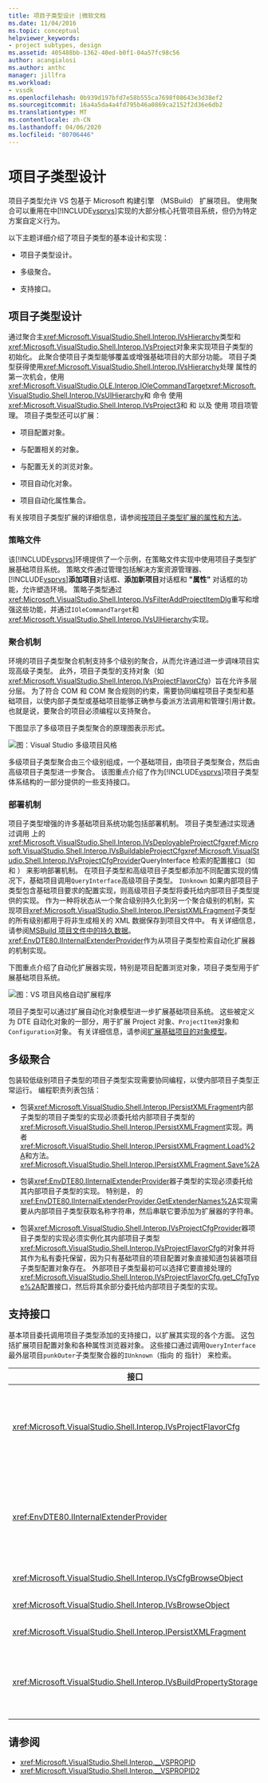 ```yaml
---
title: 项目子类型设计 |微软文档
ms.date: 11/04/2016
ms.topic: conceptual
helpviewer_keywords:
- project subtypes, design
ms.assetid: 405488bb-1362-40ed-b0f1-04a57fc98c56
author: acangialosi
ms.author: anthc
manager: jillfra
ms.workload:
- vssdk
ms.openlocfilehash: 0b939d197bfd7e58b555ca7698f08643e3d38ef2
ms.sourcegitcommit: 16a4a5da4a4fd795b46a0869ca2152f2d36e6db2
ms.translationtype: MT
ms.contentlocale: zh-CN
ms.lasthandoff: 04/06/2020
ms.locfileid: "80706446"
---
```

# <a name="project-subtypes-design"></a>项目子类型设计

项目子类型允许 VS 包基于 Microsoft 构建引擎 （MSBuild） 扩展项目。 使用聚合可以重用在中[!INCLUDE[vsprvs](../../code-quality/includes/vsprvs_md.md)]实现的大部分核心托管项目系统，但仍为特定方案自定义行为。

 以下主题详细介绍了项目子类型的基本设计和实现：

- 项目子类型设计。

- 多级聚合。

- 支持接口。

## <a name="project-subtype-design"></a>项目子类型设计

通过聚合主<xref:Microsoft.VisualStudio.Shell.Interop.IVsHierarchy>类型和<xref:Microsoft.VisualStudio.Shell.Interop.IVsProject>对象来实现项目子类型的初始化。 此聚合使项目子类型能够覆盖或增强基础项目的大部分功能。 项目子类型获得使用<xref:Microsoft.VisualStudio.Shell.Interop.IVsHierarchy>处理 属性的第一次机会，使用<xref:Microsoft.VisualStudio.OLE.Interop.IOleCommandTarget><xref:Microsoft.VisualStudio.Shell.Interop.IVsUIHierarchy>和 命令 使用<xref:Microsoft.VisualStudio.Shell.Interop.IVsProject3>和 和 以及 使用 项目项管理。 项目子类型还可以扩展：

- 项目配置对象。

- 与配置相关的对象。

- 与配置无关的浏览对象。

- 项目自动化对象。

- 项目自动化属性集合。

有关按项目子类型扩展的详细信息，请参阅[按项目子类型扩展的属性和方法](../../extensibility/internals/properties-and-methods-extended-by-project-subtypes.md)。

### <a name="policy-files"></a>策略文件

该[!INCLUDE[vsprvs](../../code-quality/includes/vsprvs_md.md)]环境提供了一个示例，在策略文件实现中使用项目子类型扩展基础项目系统。 策略文件通过管理包括解决方案资源管理器、[!INCLUDE[vsprvs](../../code-quality/includes/vsprvs_md.md)]**添加项目**对话框、**添加新项目**对话框和 **"属性"** 对话框的功能，允许塑造环境。 策略子类型通过<xref:Microsoft.VisualStudio.Shell.Interop.IVsFilterAddProjectItemDlg>重写和增强这些功能，并通过`IOleCommandTarget`和<xref:Microsoft.VisualStudio.Shell.Interop.IVsUIHierarchy>实现。

### <a name="aggregation-mechanism"></a>聚合机制

环境的项目子类型聚合机制支持多个级别的聚合，从而允许通过进一步调味项目实现高级子类型。 此外，项目子类型的支持对象（如<xref:Microsoft.VisualStudio.Shell.Interop.IVsProjectFlavorCfg>）旨在允许多层分层。 为了符合 COM 和 COM 聚合规则的约束，需要协同编程项目子类型和基础项目，以使内部子类型或基础项目能够正确参与委派方法调用和管理引用计数。 也就是说，要聚合的项目必须编程以支持聚合。

下图显示了多级项目子类型聚合的原理图表示形式。

![图：Visual Studio 多级项目风格](../../extensibility/internals/media/vs_multilevelprojectflavor.gif)

多级项目子类型聚合由三个级别组成，一个基础项目，由项目子类型聚合，然后由高级项目子类型进一步聚合。 该图重点介绍了作为[!INCLUDE[vsprvs](../../code-quality/includes/vsprvs_md.md)]项目子类型体系结构的一部分提供的一些支持接口。

### <a name="deployment-mechanisms"></a>部署机制

项目子类型增强的许多基础项目系统功能包括部署机制。 项目子类型通过实现通过调用 上的<xref:Microsoft.VisualStudio.Shell.Interop.IVsDeployableProjectCfg><xref:Microsoft.VisualStudio.Shell.Interop.IVsBuildableProjectCfg><xref:Microsoft.VisualStudio.Shell.Interop.IVsProjectCfgProvider>QueryInterface 检索的配置接口（如 和 ） 来影响部署机制。 在项目子类型和高级项目子类型都添加不同配置实现的情况下，基础项目调用`QueryInterface`高级项目子类型。 `IUnknown` 如果内部项目子类型包含基础项目要求的配置实现，则高级项目子类型将委托给内部项目子类型提供的实现。 作为一种将状态从一个聚合级别持久化到另一个聚合级别的机制，实现项目<xref:Microsoft.VisualStudio.Shell.Interop.IPersistXMLFragment>子类型的所有级别都用于将非生成相关的 XML 数据保存到项目文件中。 有关详细信息，请参阅[MSBuild 项目文件中的持久数据](../../extensibility/internals/persisting-data-in-the-msbuild-project-file.md)。 <xref:EnvDTE80.IInternalExtenderProvider>作为从项目子类型检索自动化扩展器的机制实现。

下图重点介绍了自动化扩展器实现，特别是项目配置浏览对象，项目子类型用于扩展基础项目系统。

![图：VS 项目风格自动扩展程序](../../extensibility/internals/media/vs_projectflavorautoextender.gif)

项目子类型可以通过扩展自动化对象模型进一步扩展基础项目系统。 这些被定义为 DTE 自动化对象的一部分，用于扩展 Project 对象、`ProjectItem`对象和`Configuration`对象。 有关详细信息，请参阅[扩展基础项目的对象模型](../../extensibility/internals/extending-the-object-model-of-the-base-project.md)。

## <a name="multi-level-aggregation"></a>多级聚合

包装较低级别项目子类型的项目子类型实现需要协同编程，以使内部项目子类型正常运行。 编程职责列表包括：

- 包装<xref:Microsoft.VisualStudio.Shell.Interop.IPersistXMLFragment>内部子类型的项目子类型的实现必须委托给内部项目子类型的<xref:Microsoft.VisualStudio.Shell.Interop.IPersistXMLFragment>实现。两者<xref:Microsoft.VisualStudio.Shell.Interop.IPersistXMLFragment.Load%2A>和方法。 <xref:Microsoft.VisualStudio.Shell.Interop.IPersistXMLFragment.Save%2A>

- 包装<xref:EnvDTE80.IInternalExtenderProvider>器子类型的实现必须委托给其内部项目子类型的实现。 特别是， 的<xref:EnvDTE80.IInternalExtenderProvider.GetExtenderNames%2A>实现需要从内部项目子类型获取名称字符串，然后串联它要添加为扩展器的字符串。

- 包装<xref:Microsoft.VisualStudio.Shell.Interop.IVsProjectCfgProvider>器项目子类型的实现必须实例化其内部项目子类型<xref:Microsoft.VisualStudio.Shell.Interop.IVsProjectFlavorCfg>的对象并将其作为私有委托保留，因为只有基础项目的项目配置对象直接知道包装器项目子类型配置对象存在。 外部项目子类型最初可以选择它要直接处理的<xref:Microsoft.VisualStudio.Shell.Interop.IVsProjectFlavorCfg.get_CfgType%2A>配置接口，然后将其余部分委托给内部项目子类型的实现。

## <a name="supporting-interfaces"></a>支持接口

基本项目委托调用项目子类型添加的支持接口，以扩展其实现的各个方面。 这包括扩展项目配置对象和各种属性浏览器对象。 这些接口通过调用`QueryInterface`最外层项目`punkOuter`子类型聚合器的`IUnknown`（指向 的 指针） 来检索。

|接口|项目子类型|
|---------------|---------------------|
|<xref:Microsoft.VisualStudio.Shell.Interop.IVsProjectFlavorCfg>|允许项目子类型：<br /><br /> - 提供 的<xref:Microsoft.VisualStudio.Shell.Interop.IVsDeployableProjectCfg>实现。<br />- 通过允许项目子类型提供其自己的实现来控制调试器的启动<xref:Microsoft.VisualStudio.Shell.Interop.IVsDebuggableProjectCfg>。<br />- 禁用设计时表达式评估，`DBGLAUNCH_DesignTimeExprEval`在 实施 时适当处理案例<xref:Microsoft.VisualStudio.Shell.Interop.IVsDebuggableProjectCfg.QueryDebugLaunch%2A>。|
|<xref:EnvDTE80.IInternalExtenderProvider>|允许项目子类型：<br /><br /> - 扩展<xref:Microsoft.VisualStudio.Shell.Interop.__VSHPROPID.VSHPROPID_BrowseObject>项目的，以添加或删除项目的配置独立属性。<br />- 扩展项目的项目自动化对象<xref:Microsoft.VisualStudio.Shell.Interop.__VSHPROPID.VSHPROPID_ExtObject>（ ） 。<br /><br /> 上面的属性值取自<xref:Microsoft.VisualStudio.Shell.Interop.__VSHPROPID2>枚举。|
|<xref:Microsoft.VisualStudio.Shell.Interop.IVsCfgBrowseObject>|允许项目子类型映射回给定项目配置浏览<xref:Microsoft.VisualStudio.Shell.Interop.IVsCfg>对象的对象。|
|<xref:Microsoft.VisualStudio.Shell.Interop.IVsBrowseObject>|允许项目子类型映射回<xref:Microsoft.VisualStudio.Shell.Interop.IVsHierarchy>或`VSITEMID`对象，给定项目配置浏览对象。|
|<xref:Microsoft.VisualStudio.Shell.Interop.IPersistXMLFragment>|允许项目子类型将任意 XML 结构化数据保存到项目文件 （.vbproj 或 .csproj）。 此数据对 MSBuild 不可见。|
|<xref:Microsoft.VisualStudio.Shell.Interop.IVsBuildPropertyStorage>|允许项目子类型：<br /><br /> - 添加新的 MSBuild 属性以持久化。<br />- 从 MSBuild 中删除不必要的属性。<br />- 查询 MSBuild 属性的当前值。<br />- 更改 MSBuild 属性的当前值。|

## <a name="see-also"></a>请参阅

- <xref:Microsoft.VisualStudio.Shell.Interop.__VSPROPID>
- <xref:Microsoft.VisualStudio.Shell.Interop.__VSPROPID2>
